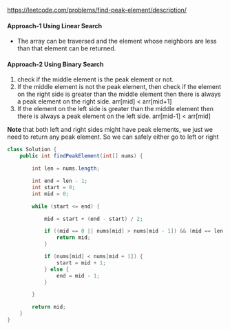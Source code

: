 https://leetcode.com/problems/find-peak-element/description/

#### Approach-1 Using Linear Search

* The array can be traversed and the element whose neighbors are less than that element can be returned.

#### Approach-2 Using Binary Search

1. check if the middle element is the peak element or not. 
2. If the middle element is not the peak element, then check if the element on the right side is greater than the middle element then there is always a peak element on the right side. arr[mid] < arr[mid+1]
3. If the element on the left side is greater than the middle element then there is always a peak element on the left side.  arr[mid-1] < arr[mid]

**Note** that both left and right sides might have peak elements, we just we need to return any peak element. So we can safely either go to left or right

```java
class Solution {
    public int findPeakElement(int[] nums) {

        int len = nums.length;

        int end = len - 1;
        int start = 0;
        int mid = 0;

        while (start <= end) {

            mid = start + (end - start) / 2;

            if ((mid == 0 || nums[mid] > nums[mid - 1]) && (mid == len - 1 || nums[mid] > nums[mid + 1])) {
                return mid;
            }

            if (nums[mid] < nums[mid + 1]) {
                start = mid + 1;
            } else {
                end = mid - 1;
            }

        }

        return mid;
    }
}
```